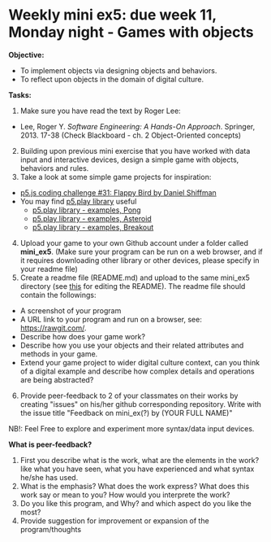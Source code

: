 # Weekly mini ex5: due week 11, Monday night - Games with objects

**Objective:**
- To implement objects via designing objects and behaviors. 
- To reflect upon objects in the domain of digital culture.

**Tasks:**
1. Make sure you have read the text by Roger Lee: 
- Lee, Roger Y. *Software Engineering: A Hands-On Approach*. Springer, 2013. 17-38 (Check Blackboard - ch. 2 Object-Oriented concepts)
2. Building upon previous mini exercise that you have worked with data input and interactive devices, design a simple game with objects, behaviors and rules.  
3. Take a look at some simple game projects for inspiration:
- [p5.js coding challenge #31: Flappy Bird by Daniel Shiffman](https://www.youtube.com/watch?v=cXgA1d_E-jY)
- You may find [p5.play library](http://p5play.molleindustria.org/) useful
  - [p5.play library - examples, Pong](http://p5play.molleindustria.org/examples/index.html?fileName=pong.js)
  - [p5.play library - examples, Asteroid](http://p5play.molleindustria.org/examples/index.html?fileName=asteroids.js)
  - [p5.play library - examples, Breakout](http://p5play.molleindustria.org/examples/index.html?fileName=breakout.js)
4. Upload your game to your own Github account under a folder called **mini_ex5**. (Make sure your program can be run on a web browser, and if it requires downloading other library or other devices, please specify in your readme file) 
5. Create a readme file (README.md) and upload to the same mini_ex5 directory (see [this](https://github.com/adam-p/markdown-here/wiki/Markdown-Cheatsheet) for editing the README). The readme file should contain the followings:
- A screenshot of your program
- A URL link to your program and run on a browser, see: https://rawgit.com/.
- Describe how does your game work?
- Describe how you use your objects and their related attributes and methods in your game.
- Extend your game project to wider digital culture context, can you think of a digital example and describe how complex details and operations are being abstracted?  
6. Provide peer-feedback to 2 of your classmates on their works by creating "issues" on his/her github corresponding repository. Write with the issue title "Feedback on mini_ex(?) by (YOUR FULL NAME)"

NB!: Feel Free to explore and experiment more syntax/data input devices.

**What is peer-feedback?**
1. First you describe what is the work, what are the elements in the work? like what you have seen, what you have experienced and what syntax he/she has used.
2. What is the emphasis? What does the work express? What does this work say or mean to you? How would you interprete the work?
3. Do you like this program, and Why? and which aspect do you like the most? 
4. Provide suggestion for improvement or expansion of the program/thoughts
